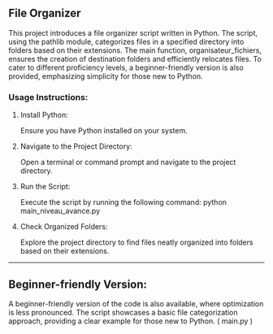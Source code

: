 ## File Organizer


This project introduces a file organizer script written in Python. The script, using the pathlib module, categorizes files in a specified directory into folders based on their extensions. The main function, organisateur_fichiers, ensures the creation of destination folders and efficiently relocates files. To cater to different proficiency levels, a beginner-friendly version is also provided, emphasizing simplicity for those new to Python.

### Usage Instructions:

1. Install Python:

    Ensure you have Python installed on your system.

2. Navigate to the Project Directory:

    Open a terminal or command prompt and navigate to the project directory.

3. Run the Script:

    Execute the script by running the following command: python main_niveau_avance.py

4. Check Organized Folders:

    Explore the project directory to find files neatly organized into folders based on their extensions.


---
## Beginner-friendly Version:

A beginner-friendly version of the code is also available, where optimization is less pronounced. The script showcases a basic file categorization approach, providing a clear example for those new to Python. ( main.py )
